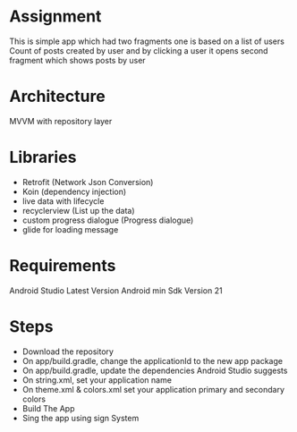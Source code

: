 # Assignment
This is simple app which had two fragments one is based on a list of users 
Count of posts created by user and by clicking a user it opens second fragment which shows posts by user

# Architecture
MVVM with repository layer

# Libraries
- Retrofit (Network Json Conversion)
- Koin (dependency injection)
- live data with lifecycle
- recyclerview (List up the data)
- custom progress dialogue (Progress dialogue)
- glide for loading message

# Requirements
Android Studio Latest Version Android min Sdk Version 21

# Steps
- Download the repository
- On app/build.gradle, change the applicationId to the new app package
- On app/build.gradle, update the dependencies Android Studio suggests
- On string.xml, set your application name
- On theme.xml & colors.xml set your application primary and secondary colors
- Build The App
- Sing the app using sign System